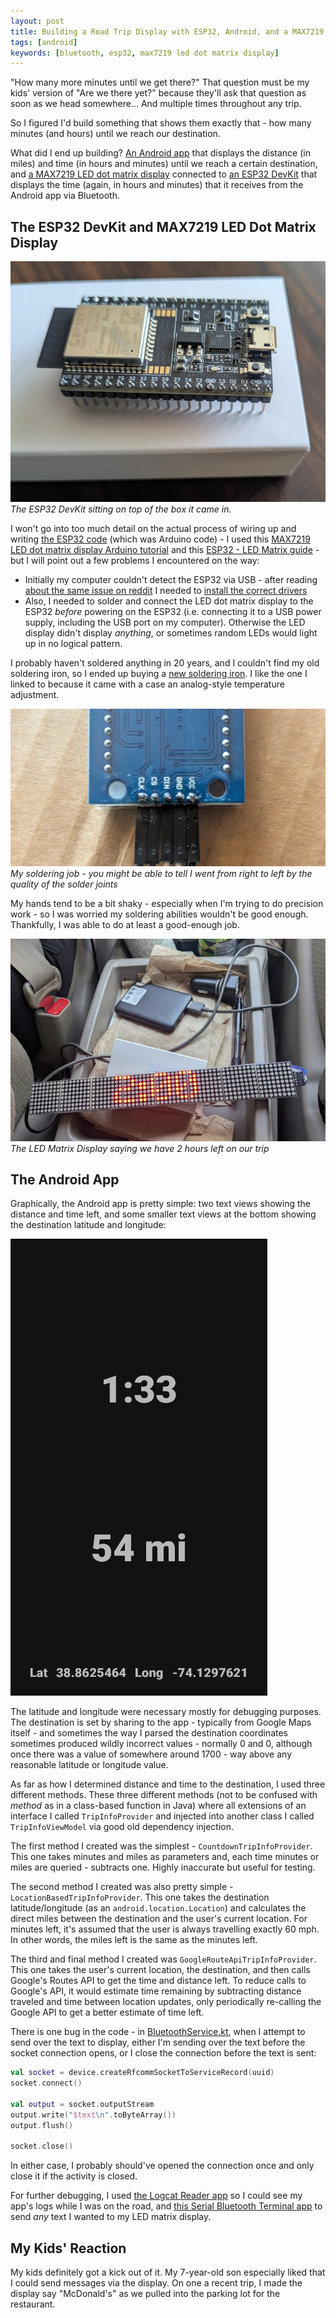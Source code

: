 ```yaml
---
layout: post
title: Building a Road Trip Display with ESP32, Android, and a MAX7219 LED Matrix
tags: [android]
keywords: [bluetooth, esp32, max7219 led dot matrix display]
---
```


"How many more minutes until we get there?" That question must be my kids' version of "Are we there yet?" because they'll ask that question as soon as we head somewhere... And multiple times throughout any trip.

So I figured I'd build something that shows them exactly that - how many minutes (and hours) until we reach our destination.

What did I end up building? [An Android app](https://github.com/hendrixjoseph/RoadTripDisplay) that displays the distance (in miles) and time (in hours and minutes) until we reach a certain destination, and [a MAX7219 LED dot matrix display](https://www.amazon.com/dp/B0BXDNCVRT/?tag=hendrixjoseph-20) connected to [an ESP32 DevKit](https://www.amazon.com/dp/B09MQJWQN2/?tag=hendrixjoseph-20) that displays the time (again, in hours and minutes) that it receives from the Android app via Bluetooth.

## The ESP32 DevKit and MAX7219 LED Dot Matrix Display

![The ESP32 DevKit](/images/road-trip-display/esp32-devkit.jpg)
*The ESP32 DevKit sitting on top of the box it came in.*

I won't go into too much detail on the actual process of wiring up and writing [the ESP32 code](https://github.com/hendrixjoseph/RoadTripDisplay/blob/master/esp32/esp32.ino) (which was Arduino code) - I used this [MAX7219 LED dot matrix display Arduino tutorial](https://www.makerguides.com/max7219-led-dot-matrix-display-arduino-tutorial/) and this [ESP32 - LED Matrix guide](https://esp32io.com/tutorials/esp32-led-matrix) - but I will point out a few problems I encountered on the way:

* Initially my computer couldn't detect the ESP32 via USB - after reading [about the same issue on reddit](https://www.reddit.com/r/esp32/comments/188rjvu/help_my_esp32_wroom_is_not_detected_on_my_pc/) I needed to [install the correct drivers](https://www.silabs.com/developer-tools/usb-to-uart-bridge-vcp-drivers?tab=downloads)
* Also, I needed to solder and connect the LED dot matrix display to the ESP32 *before* powering on the ESP32 (i.e. connecting it to a USB power supply, including the USB port on my computer). Otherwise the LED display didn't display *anything*, or sometimes random LEDs would light up in no logical pattern.

I probably haven't soldered anything in 20 years, and I couldn't find my old soldering iron, so I ended up buying a [new soldering iron](https://www.amazon.com/dp/B0B3D96MN6/?tag=hendrixjoseph-20). I like the one I linked to because it came with a case an analog-style temperature adjustment.

![My soldering job](/images/road-trip-display/led-matrix-soldered.jpg)
*My soldering job - you might be able to tell I went from right to left by the quality of the solder joints*

My hands tend to be a bit shaky - especially when I'm trying to do precision work - so I was worried my soldering abilities wouldn't be good enough. Thankfully, I was able to do at least a good-enough job.

![The LED Matrix Display](/images/road-trip-display/led-matrix-display.jpg)
*The LED Matrix Display saying we have 2 hours left on our trip*

## The Android App

Graphically, the Android app is pretty simple: two text views showing the distance and time left, and some smaller text views at the bottom showing the destination latitude and longitude:

![Screenshot of the Android application](/images/road-trip-display/android-screenshot.png)

The latitude and longitude were necessary mostly for debugging purposes. The destination is set by sharing to the app - typically from Google Maps itself - and sometimes the way I parsed the destination coordinates sometimes produced wildly incorrect values - normally 0 and 0, although once there was a value of somewhere around 1700 - way above any reasonable latitude or longitude value.

As far as how I determined distance and time to the destination, I used three different methods. These three different methods (not to be confused with *method* as in a class-based function in Java) where all extensions of an interface I called `TripInfoProvider` and injected into another class I called `TripInfoViewModel` via good old dependency injection.

The first method I created was the simplest - `CountdownTripInfoProvider`. This one takes minutes and miles as parameters and, each time minutes or miles are queried - subtracts one. Highly inaccurate but useful for testing.

The second method I created was also pretty simple - `LocationBasedTripInfoProvider`. This one takes the destination latitude/longitude (as an `android.location.Location`) and calculates the direct miles between the destination and the user's current location. For minutes left, it's assumed that the user is always travelling exactly 60 mph. In other words, the miles left is the same as the minutes left.

The third and final method I created was `GoogleRouteApiTripInfoProvider`. This one takes the user's current location, the destination, and then calls Google's Routes API to get the time and distance left. To reduce calls to Google's API, it would estimate time remaining by subtracting distance traveled and time between location updates, only periodically re-calling the Google API to get a better estimate of time left.

There is one bug in the code - in [BluetoothService.kt](https://github.com/hendrixjoseph/RoadTripDisplay/blob/master/app/src/main/java/com/joehxblog/roadtripdisplay/BluetoothService.kt), when I attempt to send over the text to display, either I'm sending over the text before the socket connection opens, or I close the connection before the text is sent:

```kotlin
val socket = device.createRfcommSocketToServiceRecord(uuid)
socket.connect()

val output = socket.outputStream
output.write("$text\n".toByteArray())
output.flush()

socket.close()
```

In either case, I probably should've opened the connection once and only close it if the activity is closed.

For further debugging, I used [the Logcat Reader app](https://play.google.com/store/apps/details?id=com.dp.logcatapp) so I could see my app's logs while I was on the road, and [this Serial Bluetooth Terminal app](https://play.google.com/store/apps/details?id=de.kai_morich.serial_bluetooth_terminal) to send *any* text I wanted to my LED matrix display.

## My Kids' Reaction

My kids definitely got a kick out of it. My 7-year-old son especially liked that I could send messages via the display. On one a recent trip, I made the display say "McDonald's" as we pulled into the parking lot for the restaurant.